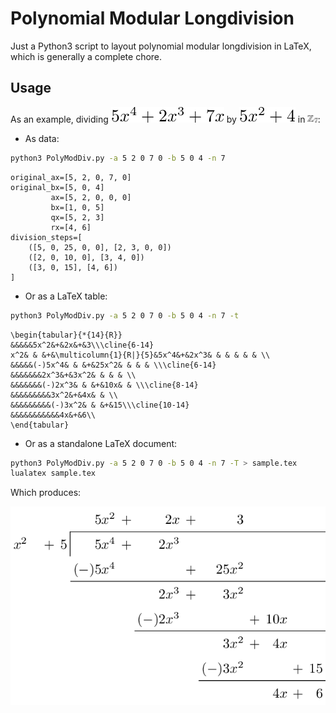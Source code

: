 # Polynomial Modular Longdivision

Just a Python3 script to layout polynomial modular longdivision in
LaTeX, which is generally a complete chore.

## Usage

As an example, dividing ![a](media/a.png) by ![b](media/b.png) in <img src="media/n.png" height="12pt">:

- As data:

```bash
python3 PolyModDiv.py -a 5 2 0 7 0 -b 5 0 4 -n 7
```
```
original_ax=[5, 2, 0, 7, 0]
original_bx=[5, 0, 4]
         ax=[5, 2, 0, 0, 0]
         bx=[1, 0, 5]
         qx=[5, 2, 3]
         rx=[4, 6]
division_steps=[
    ([5, 0, 25, 0, 0], [2, 3, 0, 0])
    ([2, 0, 10, 0], [3, 4, 0])
    ([3, 0, 15], [4, 6])
]
```

- Or as a LaTeX table:

```bash
python3 PolyModDiv.py -a 5 2 0 7 0 -b 5 0 4 -n 7 -t
```
```
\begin{tabular}{*{14}{R}}
&&&&&5x^2&+&2x&+&3\\\cline{6-14}
x^2& & &+&\multicolumn{1}{R|}{5}&5x^4&+&2x^3& & & & & & \\
&&&&&(-)5x^4& & &+&25x^2& & & & \\\cline{6-14}
&&&&&&&2x^3&+&3x^2& & & & \\
&&&&&&&(-)2x^3& & &+&10x& & \\\cline{8-14}
&&&&&&&&&3x^2&+&4x& & \\
&&&&&&&&&(-)3x^2& & &+&15\\\cline{10-14}
&&&&&&&&&&&4x&+&6\\
\end{tabular}
```

- Or as a standalone LaTeX document:

```bash
python3 PolyModDiv.py -a 5 2 0 7 0 -b 5 0 4 -n 7 -T > sample.tex
lualatex sample.tex
```

Which produces:

![sample output](media/sample.png)
